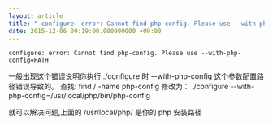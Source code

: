 ```yaml
---
layout: article
title: " configure: error: Cannot find php-config. Please use --with-php-config=PATH"
date: 2015-12-06 09:19:00.000000000 +09:00
---
```


 `configure: error: Cannot find php-config. Please use --with-php-config=PATH`

 一般出现这个错误说明你执行 ./configure 时 --with-php-config 这个参数配置路径错误导致的。
查找:
    find / -name php-config
修改为：
    ./configure --with-php-config=/usr/local/php/bin/php-config

就可以解决问题,上面的 /usr/local/php/ 是你的 php 安装路径
